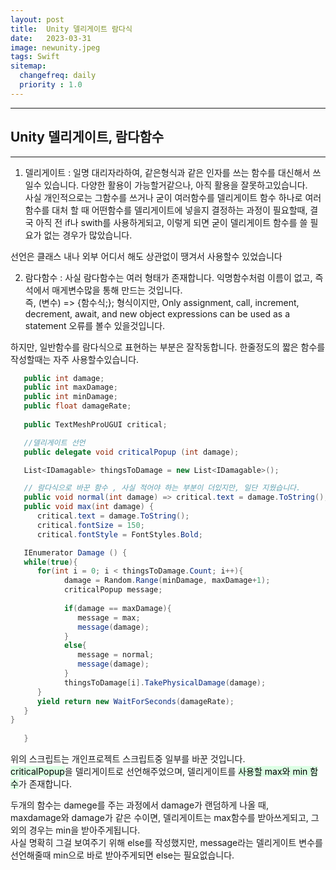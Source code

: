 ```yaml
---
layout: post
title:  Unity 델리게이트 람다식
date:   2023-03-31
image: newunity.jpeg
tags: Swift
sitemap:
  changefreq: daily
  priority : 1.0
---
```


---
## Unity 델리게이트, 람다함수
---


1. 델리게이트 : 일명 대리자라하여, 같은형식과 같은 인자를 쓰는 함수를 대신해서 쓰일수 있습니다. 다양한 활용이 가능할거같으나, 아직 활용을 잘못하고있습니다.<br> 
사실 개인적으로는 그함수를 쓰거나 굳이 여러함수를 델리게이트 함수 하나로 여러함수를 대처 할 때 어떤함수를 델리게이트에 넣을지 결정하는 과정이 필요할때, 결국 아직 전 if나 swith를 사용하게되고, 이렇게 되면 굳이 델리게이트 함수를 쓸 필요가 없는 경우가 많았습니다.

선언은 클래스 내나 외부 어디서 해도 상관없이 땡겨서 사용할수 있었습니다

2. 람다함수 : 사실 람다함수는 여러 형태가 존재합니다. 익명함수처럼 이름이 없고, 즉석에서 매게변수많을 통해 만드는 것입니다.<br>
즉, (변수) => {함수식;}; 형식이지만,
Only assignment, call, increment, decrement, await, and new object expressions can be used as a statement 오류를 볼수 있을것입니다.

하지만, 일반함수를 람다식으로 표현하는 부분은 잘작동합니다. 한줄정도의 짧은 함수를 작성할때는 자주 사용할수있습니다.

```c#
   public int damage;
   public int maxDamage;
   public int minDamage;
   public float damageRate;
   
   public TextMeshProUGUI critical;

   //델리게이트 선언
   public delegate void criticalPopup (int damage);

   List<IDamagable> thingsToDamage = new List<IDamagable>(); 

   // 람다식으로 바꾼 함수 , 사실 적어야 하는 부분이 더있지만, 일단 지웠습니다. 
   public void normal(int damage) => critical.text = damage.ToString(); 
   public void max(int damage) {
      critical.text = damage.ToString();
      critical.fontSize = 150;
      critical.fontStyle = FontStyles.Bold;

   IEnumerator Damage () {
   while(true){
      for(int i = 0; i < thingsToDamage.Count; i++){
            damage = Random.Range(minDamage, maxDamage+1);
            criticalPopup message;
            
            if(damage == maxDamage){
               message = max;
               message(damage);
            }
            else{
               message = normal;
               message(damage);
            }
            thingsToDamage[i].TakePhysicalDamage(damage);      
      }
      yield return new WaitForSeconds(damageRate);
   }
}
      
   }
```

위의 스크립트는 개인프로젝트 스크립트중 일부를 바꾼 것입니다.<br>
 <mark style='background-color: #dcffe4'>criticalPopup</mark>을 델리게이트로 선언해주었으며, 델리게이트를 <mark style='background-color: #dcffe4'>사용할 max와 min 함수</mark>가 존재합니다.<br>
 
두개의 함수는 damege를 주는 과정에서 damage가 랜덤하게 나올 때,<br>
maxdamage와 damage가 같은 수이면, 델리게이트는 max함수를 받아쓰게되고, 그외의 경우는 min을 받아주게됩니다.<br> 
사실 명확히 그걸 보여주기 위해 else를 작성했지만, message라는 델리게이트 변수를 선언해줄때 min으로 바로 받아주게되면 else는 필요없습니다.
